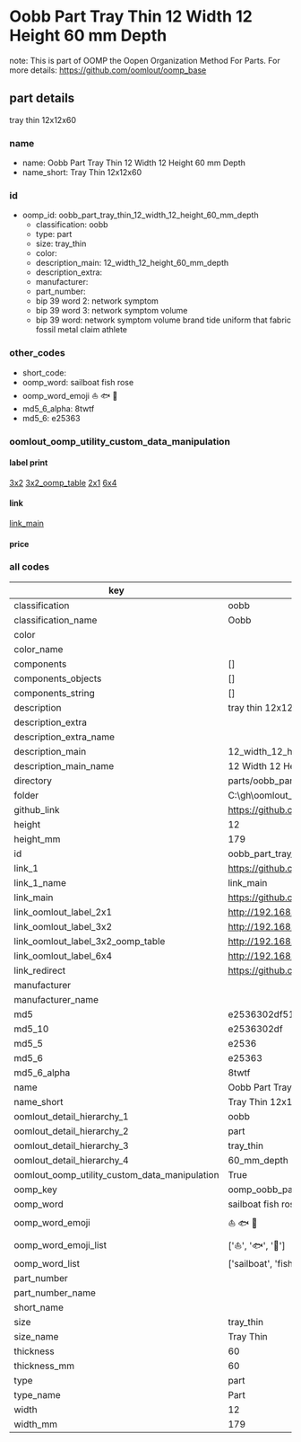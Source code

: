 # Oobb Part Tray Thin 12 Width 12 Height 60 mm Depth  

note: This is part of OOMP the Oopen Organization Method For Parts. For more details: https://github.com/oomlout/oomp_base

##  part details
  



tray thin 12x12x60



### name
* name: Oobb Part Tray Thin 12 Width 12 Height 60 mm Depth
* name_short: Tray Thin 12x12x60 
### id
* oomp_id: oobb_part_tray_thin_12_width_12_height_60_mm_depth
  * classification: oobb
  * type: part
  * size: tray_thin
  * color: 
  * description_main: 12_width_12_height_60_mm_depth
  * description_extra: 
  * manufacturer: 
  * part_number: 
  * bip 39 word 2: network symptom
  * bip 39 word 3: network symptom volume
  * bip 39 word: network symptom volume brand tide uniform that fabric fossil metal claim athlete

### other_codes
* short_code: 
* oomp_word: sailboat fish rose
* oomp_word_emoji :sailboat: :fish: :rose:
* md5_6_alpha: 8twtf
* md5_6: e25363






### oomlout_oomp_utility_custom_data_manipulation
#### label print
[3x2](http://192.168.1.245:1112/?label=oomp%208twtf)
[3x2_oomp_table](http://192.168.1.108:1112/?label=oomp%208twtf)
[2x1](http://192.168.1.242:1112/?label=oomp%208twtf)
[6x4](http://192.168.1.55:1112/?label=oomp%208twtf)    

#### link

[link_main](https://github.com/oomlout/oomlout_oobb_version_4_generated_parts/tree/main/navigation_oomp/oobb/part/tray_thin/12_width_12_height_60_mm_depth/part)                              

#### price







### all codes 
| key | value |  
| --- | --- |  
| classification | oobb |  
| classification_name | Oobb |  
| color |  |  
| color_name |  |  
| components | [] |  
| components_objects | [] |  
| components_string | [] |  
| description | tray thin 12x12x60 |  
| description_extra |  |  
| description_extra_name |  |  
| description_main | 12_width_12_height_60_mm_depth |  
| description_main_name | 12 Width 12 Height 60 mm Depth |  
| directory | parts/oobb_part_tray_thin_12_width_12_height_60_mm_depth |  
| folder | C:\gh\oomlout_oobb_version_4_generated_parts\parts\oobb_part_tray_thin_12_width_12_height_60_mm_depth |  
| github_link | https://github.com/oomlout/oomlout_oomp_part_src/tree/main/parts/oobb_part_tray_thin_12_width_12_height_60_mm_depth |  
| height | 12 |  
| height_mm | 179 |  
| id | oobb_part_tray_thin_12_width_12_height_60_mm_depth |  
| link_1 | https://github.com/oomlout/oomlout_oobb_version_4_generated_parts/tree/main/navigation_oomp/oobb/part/tray_thin/12_width_12_height_60_mm_depth/part |  
| link_1_name | link_main |  
| link_main | https://github.com/oomlout/oomlout_oobb_version_4_generated_parts/tree/main/navigation_oomp/oobb/part/tray_thin/12_width_12_height_60_mm_depth/part |  
| link_oomlout_label_2x1 | http://192.168.1.242:1112/?label=oomp%208twtf |  
| link_oomlout_label_3x2 | http://192.168.1.245:1112/?label=oomp%208twtf |  
| link_oomlout_label_3x2_oomp_table | http://192.168.1.108:1112/?label=oomp%208twtf |  
| link_oomlout_label_6x4 | http://192.168.1.55:1112/?label=oomp%208twtf |  
| link_redirect | https://github.com/oomlout/oomlout_oobb_version_4_generated_parts/tree/main/parts/oobb_tray_thin_12_12_60 |  
| manufacturer |  |  
| manufacturer_name |  |  
| md5 | e2536302df517bffb5f0e1b1ebb724a6 |  
| md5_10 | e2536302df |  
| md5_5 | e2536 |  
| md5_6 | e25363 |  
| md5_6_alpha | 8twtf |  
| name | Oobb Part Tray Thin 12 Width 12 Height 60 mm Depth |  
| name_short | Tray Thin 12x12x60  |  
| oomlout_detail_hierarchy_1 | oobb |  
| oomlout_detail_hierarchy_2 | part |  
| oomlout_detail_hierarchy_3 | tray_thin |  
| oomlout_detail_hierarchy_4 | 60_mm_depth |  
| oomlout_oomp_utility_custom_data_manipulation | True |  
| oomp_key | oomp_oobb_part_tray_thin_12_width_12_height_60_mm_depth |  
| oomp_word | sailboat fish rose |  
| oomp_word_emoji | :sailboat: :fish: :rose: |  
| oomp_word_emoji_list | [':sailboat:', ':fish:', ':rose:'] |  
| oomp_word_list | ['sailboat', 'fish', 'rose'] |  
| part_number |  |  
| part_number_name |  |  
| short_name |  |  
| size | tray_thin |  
| size_name | Tray Thin |  
| thickness | 60 |  
| thickness_mm | 60 |  
| type | part |  
| type_name | Part |  
| width | 12 |  
| width_mm | 179 |  
